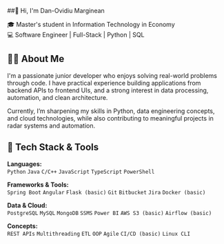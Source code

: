 ##👋 Hi, I'm Dan-Ovidiu Marginean

🎓 Master's student in Information Technology in Economy  
💻 Software Engineer | Full-Stack | Python | SQL  


## 👨‍💻 About Me

I'm a passionate junior developer who enjoys solving real-world problems through code. I have practical experience building applications from backend APIs to frontend UIs, and a strong interest in data processing, automation, and clean architecture.

Currently, I’m sharpening my skills in Python, data engineering concepts, and cloud technologies, while also contributing to meaningful projects in radar systems and automation.

## 🔧 Tech Stack & Tools

**Languages:**  
`Python` `Java` `C/C++` `JavaScript` `TypeScript` `PowerShell`

**Frameworks & Tools:**  
`Spring Boot` `Angular` `Flask (basic)` `Git` `Bitbucket` `Jira` `Docker (basic)`

**Data & Cloud:**  
`PostgreSQL` `MySQL` `MongoDB` `SSMS` `Power BI` `AWS S3 (basic)` `Airflow (basic)`

**Concepts:**  
`REST APIs` `Multithreading` `ETL` `OOP` `Agile` `CI/CD (basic)` `Linux CLI`



<!--
**DanMarginean/DanMarginean** is a ✨ _special_ ✨ repository because its `README.md` (this file) appears on your GitHub profile.

Here are some ideas to get you started:

- 🔭 I’m currently working on ...
- 🌱 I’m currently learning ...
- 👯 I’m looking to collaborate on ...
- 🤔 I’m looking for help with ...
- 💬 Ask me about ...
- 📫 How to reach me: ...
- 😄 Pronouns: ...
- ⚡ Fun fact: ...
-->
